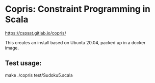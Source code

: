 # Copris: Constraint Programming in Scala

https://cspsat.gitlab.io/copris/

This creates an install based on Ubuntu 20.04, packed up in a docker image.

## Test usage:
make
./copris test/Sudoku5.scala
